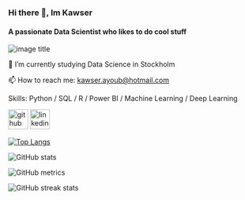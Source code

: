 ### Hi there 👋, Im Kawser
#### A passionate Data Scientist who likes to do cool stuff

![image title](https://rushter.com/counter.svg)

🌱 I’m currently studying Data Science in Stockholm

📫 How to reach me: kawser.ayoub@hotmail.com

Skills: Python / SQL / R / Power BI / Machine Learning / Deep Learning

[<img src='https://cdn.jsdelivr.net/npm/simple-icons@3.0.1/icons/github.svg' alt='github' height='40'>](https://github.com/kawserayoub)  [<img src='https://cdn.jsdelivr.net/npm/simple-icons@3.0.1/icons/linkedin.svg' alt='linkedin' height='40'>](https://www.linkedin.com/in/kawser-ayoub/)  

[![Top Langs](https://github-readme-stats.vercel.app/api/top-langs/?username=kawserayoub)](https://github.com/anuraghazra/github-readme-stats)

![GitHub stats](https://github-readme-stats.vercel.app/api?username=kawserayoub&show_icons=true)  

![GitHub metrics](https://metrics.lecoq.io/kawserayoub)  

![GitHub streak stats](https://streak-stats.demolab.com/?user=kawserayoub)  


